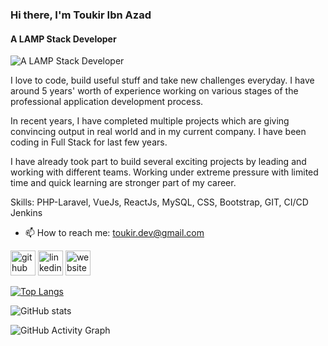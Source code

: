 ### Hi there, I'm Toukir Ibn Azad
#### A LAMP Stack Developer
![A LAMP Stack Developer](https://media-exp1.licdn.com/dms/image/D5616AQEy7BV_cGfBpQ/profile-displaybackgroundimage-shrink_350_1400/0/1669098716324?e=1674691200&v=beta&t=RIRcq6QBBLWcH5gJYfJh9uc1JAtH4-yenkZDUZc7a9c)

I love to code, build useful stuff and take new challenges everyday. I have around 5 years' worth of experience working on various stages of the professional application development process.

In recent years, I have completed multiple projects which are giving convincing output in real world and in my current company. I have been coding in Full Stack for last few years.

I have already took part to build several exciting projects by leading and working with different teams. Working under extreme pressure with limited time and quick learning are stronger part of my career.

Skills: PHP-Laravel, VueJs, ReactJs, MySQL, CSS, Bootstrap, GIT, CI/CD Jenkins

- 📫 How to reach me: toukir.dev@gmail.com 


[<img src='https://cdn.jsdelivr.net/npm/simple-icons@3.0.1/icons/github.svg' alt='github' height='40'>](https://github.com/toukir26251)  [<img src='https://cdn.jsdelivr.net/npm/simple-icons@3.0.1/icons/linkedin.svg' alt='linkedin' height='40'>](https://www.linkedin.com/in/toukir-26251/)  [<img src='https://cdn.jsdelivr.net/npm/simple-icons@3.0.1/icons/icloud.svg' alt='website' height='40'>](https://toukirportfolio.web.app/)  

[![Top Langs](https://github-readme-stats.vercel.app/api/top-langs/?username=toukir26251)](https://github.com/anuraghazra/github-readme-stats)

![GitHub stats](https://github-readme-stats.vercel.app/api?username=toukir26251&show_icons=true)  

![GitHub Activity Graph](https://activity-graph.herokuapp.com/graph?username=toukir26251)  

